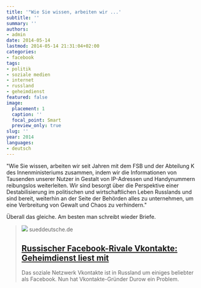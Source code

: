 ```yaml
---
title: '"Wie Sie wissen, arbeiten wir ...'
subtitle: ''
summary: ''
authors:
- admin
date: 2014-05-14
lastmod: 2014-05-14 21:31:04+02:00
categories:
- facebook
tags:
- politik
- soziale medien
- internet
- russland
- geheimdienst
featured: false
image:
  placement: 1
  caption: ''
  focal_point: Smart
  preview_only: true
slug: ''
year: 2014
languages:
- deutsch
---
```


"Wie Sie wissen, arbeiten wir seit Jahren mit dem FSB und der Abteilung K des Innenministeriums zusammen, indem wir die Informationen von Tausenden unserer Nutzer in Gestalt von IP-Adressen und Handynummern reibungslos weiterleiten. Wir sind besorgt über die Perspektive einer Destabilisierung im politischen und wirtschaftlichen Leben Russlands und sind bereit, weiterhin an der Seite der Behörden alles zu unternehmen, um eine Verbreitung von Gewalt und Chaos zu verhindern."

Überall das gleiche. Am besten man schreibt wieder Briefe.
> [![](https://www.sueddeutsche.de/assets/png/sz-ecb090256670a577bd629a9718686332.png)](http://www.sueddeutsche.de/digital/russischer-facebook-rivale-vkontakte-geheimdienst-fsb-liest-mit-1.1635311)
> sueddeutsche.de
> ## [Russischer Facebook-Rivale Vkontakte: Geheimdienst liest mit](http://www.sueddeutsche.de/digital/russischer-facebook-rivale-vkontakte-geheimdienst-fsb-liest-mit-1.1635311)
>
>Das soziale Netzwerk Vkontakte ist in Russland um einiges beliebter als Facebook. Nun hat Vkontakte-Gründer Durow ein Problem.